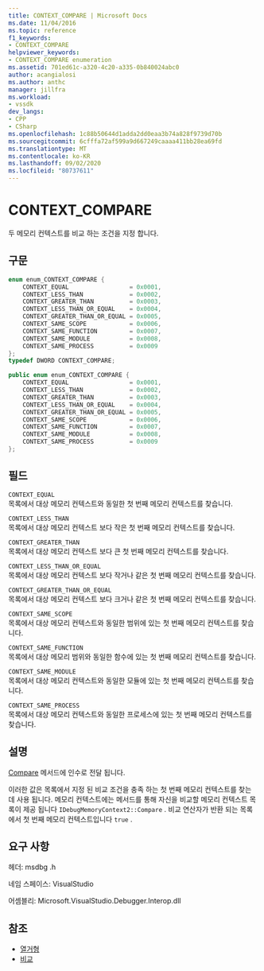 ```yaml
---
title: CONTEXT_COMPARE | Microsoft Docs
ms.date: 11/04/2016
ms.topic: reference
f1_keywords:
- CONTEXT_COMPARE
helpviewer_keywords:
- CONTEXT_COMPARE enumeration
ms.assetid: 701ed61c-a320-4c20-a335-0b840024abc0
author: acangialosi
ms.author: anthc
manager: jillfra
ms.workload:
- vssdk
dev_langs:
- CPP
- CSharp
ms.openlocfilehash: 1c88b50644d1adda2dd0eaa3b74a828f9739d70b
ms.sourcegitcommit: 6cfffa72af599a9d667249caaaa411bb28ea69fd
ms.translationtype: MT
ms.contentlocale: ko-KR
ms.lasthandoff: 09/02/2020
ms.locfileid: "80737611"
---
```

# <a name="context_compare"></a>CONTEXT_COMPARE
두 메모리 컨텍스트를 비교 하는 조건을 지정 합니다.

## <a name="syntax"></a>구문

```cpp
enum enum_CONTEXT_COMPARE {
    CONTEXT_EQUAL                 = 0x0001,
    CONTEXT_LESS_THAN             = 0x0002,
    CONTEXT_GREATER_THAN          = 0x0003,
    CONTEXT_LESS_THAN_OR_EQUAL    = 0x0004,
    CONTEXT_GREATER_THAN_OR_EQUAL = 0x0005,
    CONTEXT_SAME_SCOPE            = 0x0006,
    CONTEXT_SAME_FUNCTION         = 0x0007,
    CONTEXT_SAME_MODULE           = 0x0008,
    CONTEXT_SAME_PROCESS          = 0x0009
};
typedef DWORD CONTEXT_COMPARE;
```

```csharp
public enum enum_CONTEXT_COMPARE {
    CONTEXT_EQUAL                 = 0x0001,
    CONTEXT_LESS_THAN             = 0x0002,
    CONTEXT_GREATER_THAN          = 0x0003,
    CONTEXT_LESS_THAN_OR_EQUAL    = 0x0004,
    CONTEXT_GREATER_THAN_OR_EQUAL = 0x0005,
    CONTEXT_SAME_SCOPE            = 0x0006,
    CONTEXT_SAME_FUNCTION         = 0x0007,
    CONTEXT_SAME_MODULE           = 0x0008,
    CONTEXT_SAME_PROCESS          = 0x0009
};
```

## <a name="fields"></a>필드
`CONTEXT_EQUAL`\
목록에서 대상 메모리 컨텍스트와 동일한 첫 번째 메모리 컨텍스트를 찾습니다.

`CONTEXT_LESS_THAN`\
목록에서 대상 메모리 컨텍스트 보다 작은 첫 번째 메모리 컨텍스트를 찾습니다.

`CONTEXT_GREATER_THAN`\
목록에서 대상 메모리 컨텍스트 보다 큰 첫 번째 메모리 컨텍스트를 찾습니다.

`CONTEXT_LESS_THAN_OR_EQUAL`\
목록에서 대상 메모리 컨텍스트 보다 작거나 같은 첫 번째 메모리 컨텍스트를 찾습니다.

`CONTEXT_GREATER_THAN_OR_EQUAL`\
목록에서 대상 메모리 컨텍스트 보다 크거나 같은 첫 번째 메모리 컨텍스트를 찾습니다.

`CONTEXT_SAME_SCOPE`\
목록에서 대상 메모리 컨텍스트와 동일한 범위에 있는 첫 번째 메모리 컨텍스트를 찾습니다.

`CONTEXT_SAME_FUNCTION`\
목록에서 대상 메모리 범위와 동일한 함수에 있는 첫 번째 메모리 컨텍스트를 찾습니다.

`CONTEXT_SAME_MODULE`\
목록에서 대상 메모리 컨텍스트와 동일한 모듈에 있는 첫 번째 메모리 컨텍스트를 찾습니다.

`CONTEXT_SAME_PROCESS`\
목록에서 대상 메모리 컨텍스트와 동일한 프로세스에 있는 첫 번째 메모리 컨텍스트를 찾습니다.

## <a name="remarks"></a>설명
[Compare](../../../extensibility/debugger/reference/idebugmemorycontext2-compare.md) 메서드에 인수로 전달 됩니다.

이러한 값은 목록에서 지정 된 비교 조건을 충족 하는 첫 번째 메모리 컨텍스트를 찾는 데 사용 됩니다. 메모리 컨텍스트에는 메서드를 통해 자신을 비교할 메모리 컨텍스트 목록이 제공 됩니다 `IDebugMemoryContext2::Compare` . 비교 연산자가 반환 되는 목록에서 첫 번째 메모리 컨텍스트입니다 `true` .

## <a name="requirements"></a>요구 사항
헤더: msdbg .h

네임 스페이스: VisualStudio

어셈블리: Microsoft.VisualStudio.Debugger.Interop.dll

## <a name="see-also"></a>참조
- [열거형](../../../extensibility/debugger/reference/enumerations-visual-studio-debugging.md)
- [비교](../../../extensibility/debugger/reference/idebugmemorycontext2-compare.md)
